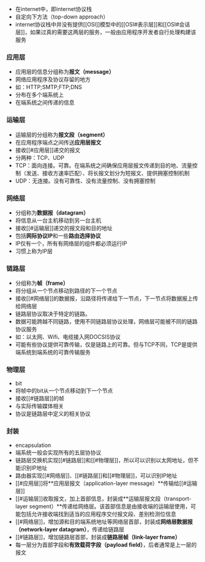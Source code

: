 - 在internet中，即internet协议栈
- 自定向下方法（top-down approach）
- internet协议栈中并没有提供[[OSI]]模型中的[[OSI#表示层]]和[[OSI#会话层]]，如果过真的需要这两层的服务，一般由应用程序开发者自行处理构建该服务

### 应用层
- 应用层的信息分组称为**报文（message）**
- 网络应用程序及协议存留的地方
- 如：HTTP;SMTP;FTP;DNS
- 分布在多个端系统上
- 在端系统之间传递的信息

### 运输层
- 运输层的分组称为**报文段（segment）**
- 在应用程序端点之间传送**应用层报文**
- 接收[[#应用层]]递交的报文
- 分两种：TCP、UDP
- TCP：面向连接。可靠。在端系统之间确保应用层报文传递到目的地、流量控制（发送、接收方速率匹配）、将长报文划分为短报文、提供拥塞控制机制
- UDP：无连接。没有可靠性、没有流量控制、没有拥塞控制


### 网络层
- 分组称为**数据报（datagram）**
- 将信息从一台主机移动到另一台主机
- 接收[[#运输层]]递交的报文段和目的地址
- 包括**网际协议IP**和一些**路由选择协议**
- IP仅有一个，所有有网络层的组件都必须运行IP
- 习惯上称为IP层

### 链路层
- 分组称为**帧（frame）**
- 将分组从一个节点移动到路径的下一个节点
- 接收[[#网络层]]的数据报，沿路径将传递给下一节点，下一节点将数据报上传给网络层
- 链路层协议取决于特定的链路。
- 数据可能跨越不同链路，使用不同链路层协议处理，网络层可能被不同的链路协议服务
- 如：以太网、Wifi、电缆接入网DOCSIS协议
- 可能有些协议提供可靠传输，仅是链路上的可靠。但与TCP不同，TCP是提供端系统到端系统的可靠传输服务

### 物理层
- bit
- 将帧中的bit从一个节点移动到下一个节点
- 接收[[#链路层]]的帧
- 与实际传输媒体相关
- 协议是链路层中定义的相关协议

### 封装
- encapsulation
- 端系统一般会实现所有的五层协协议
- 链路层交换机实现[[#链路层]]和[[#物理层]]，所以可以识别以太网地址，但不能识别IP地址
- 路由器实现[[#网络层]]、[[#链路层]]和[[#物理层]]，可以识别IP地址
- [[#应用层]]将**应用层报文（application-layer message）**传输给[[#运输层]]
- [[#运输层]]收取报文，加上首部信息，封装成**运输层报文段（transport-layer segment）**传递给网络层。该首部信息是由接收端的运输层使用，可能包括允许接收端找到适当的应用程序交付报文段、差别检测位信息
- [[#网络层]]，增加源和目的端系统地址等网络层首部，封装成**网络层数据报（network-layer datagram）**，传递给链路层
- [[#链路层]]，增加链路层首部，封装成**链路层帧（link-layer frame）**
- 每一层分为首部字段和**有效载荷字段（payload field）**，后者通常是上一层的报文
